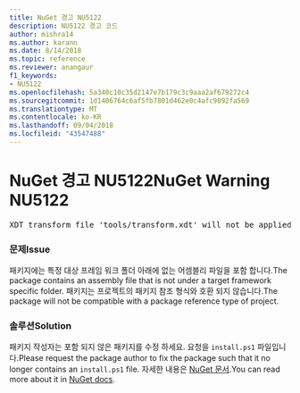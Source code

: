 ```yaml
---
title: NuGet 경고 NU5122
description: NU5122 경고 코드
author: mishra14
ms.author: karann
ms.date: 8/14/2018
ms.topic: reference
ms.reviewer: anangaur
f1_keywords:
- NU5122
ms.openlocfilehash: 5a340c10c35d2147e7b179c3c9aaa2af679272c4
ms.sourcegitcommit: 1d1406764c6af5fb7801d462e0c4afc9092fa569
ms.translationtype: MT
ms.contentlocale: ko-KR
ms.lasthandoff: 09/04/2018
ms.locfileid: "43547488"
---
```

# <a name="nuget-warning-nu5122"></a><span data-ttu-id="3bfe0-103">NuGet 경고 NU5122</span><span class="sxs-lookup"><span data-stu-id="3bfe0-103">NuGet Warning NU5122</span></span>
<pre>XDT transform file 'tools/transform.xdt' will not be applied when the package is installed after the migration.</pre>

### <a name="issue"></a><span data-ttu-id="3bfe0-104">문제</span><span class="sxs-lookup"><span data-stu-id="3bfe0-104">Issue</span></span>

<span data-ttu-id="3bfe0-105">패키지에는 특정 대상 프레임 워크 폴더 아래에 없는 어셈블리 파일을 포함 합니다.</span><span class="sxs-lookup"><span data-stu-id="3bfe0-105">The package contains an assembly file that is not under a target framework specific folder.</span></span> <span data-ttu-id="3bfe0-106">패키지는 프로젝트의 패키지 참조 형식와 호환 되지 않습니다.</span><span class="sxs-lookup"><span data-stu-id="3bfe0-106">The package will not be compatible with a package reference type of project.</span></span>


### <a name="solution"></a><span data-ttu-id="3bfe0-107">솔루션</span><span class="sxs-lookup"><span data-stu-id="3bfe0-107">Solution</span></span>

<span data-ttu-id="3bfe0-108">패키지 작성자는 포함 되지 않은 패키지를 수정 하세요. 요청을 `install.ps1` 파일입니다.</span><span class="sxs-lookup"><span data-stu-id="3bfe0-108">Please request the package author to fix the package such that it no longer contains an `install.ps1` file.</span></span> <span data-ttu-id="3bfe0-109">자세한 내용은 [NuGet 문서](https://docs.microsoft.com/en-us/nuget/reference/migrate-packages-config-to-package-reference).</span><span class="sxs-lookup"><span data-stu-id="3bfe0-109">You can read more about it in [NuGet docs](https://docs.microsoft.com/en-us/nuget/reference/migrate-packages-config-to-package-reference).</span></span>


